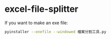 # excel-file-splitter

If you want to make an exe file:

```bash 
pyinstaller --onefile --windowed 檔案分割工具.py 
```


